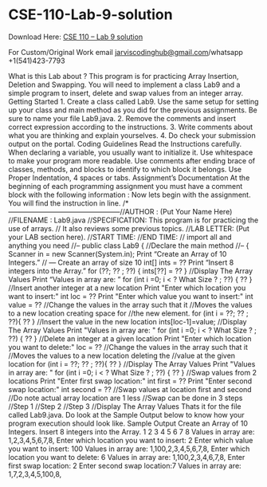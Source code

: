 # CSE-110-Lab-9-solution

Download Here: [CSE 110 – Lab 9 solution](https://jarviscodinghub.com/assignment/cse-110-lab-9-solution/)

For Custom/Original Work email jarviscodinghub@gmail.com/whatsapp +1(541)423-7793

What is this Lab about ? This program is for practicing Array Insertion, Deletion and Swapping. You will need to implement a class Lab9 and a simple program to insert, delete and swap values from an integer array. Getting Started 1. Create a class called Lab9. Use the same setup for setting up your class and main method as you did for the previous assignments. Be sure to name your file Lab9.java. 2. Remove the comments and insert correct expression according to the instructions. 3. Write comments about what you are thinking and explain yourselves. 4. Do check your submission output on the portal. Coding Guidelines Read the Instructions carefully. When declaring a variable, you usually want to initialize it. Use whitespace to make your program more readable. Use comments after ending brace of classes, methods, and blocks to identify to which block it belongs. Use Proper Indentation, 4 spaces or tabs. Assignment’s Documentation At the beginning of each programming assignment you must have a comment block with the following information :
Now lets begin with the assignment. You will find the instruction in line.
/*————————————————//AUTHOR : (Put Your Name Here) //FILENAME : Lab9.java //SPECIFICATION: This program is for practicing the use of arrays. // It also reviews some previous topics. //LAB LETTER: (Put your LAB section here). //START TIME: //END TIME:
// import all and anything you need //–
public class Lab9 { //Declare the main method //– { Scanner in = new Scanner(System.in); Print “Create an Array of 10 Integers.” // — Create an array of size 10 int[] ints = ?? Print “Insert 8 integers into the Array.”
for (??; ?? ; ??) { ints[??] = ?? } //Display The Array Values Print “Values in array are: ” for (int i =0; i < ? What Size ? ; ??) { ?? } //Insert another integer at a new location Print "Enter which location you want to insert:" int loc = ?? Print "Enter which value you want to insert:" int value = ?? //Change the values in the array such that it //Moves the values to a new location creating space for //the new element. for (int i = ??; ?? ; ??){ ?? } //Insert the value in the new location ints[loc-1]=value; //Display The Array Values Print "Values in array are: " for (int i =0; i < ? What Size ? ; ??) { ?? } //Delete an integer at a given location Print "Enter which location you want to delete:" loc = ?? //Change the values in the array such that it //Moves the values to a new location deleting the //value at the given location for (int i = ??; ?? ; ??){ ?? } //Display The Array Values Print "Values in array are: " for (int i =0; i < ? What Size ? ; ??) { ?? } //Swap values from 2 locations Print "Enter first swap location:" int first = ?? Print "Enter second swap location:" int second = ?? //Swap values at location first and second //Do note actual array location are 1 less //Swap can be done in 3 steps //Step 1 //Step 2 //Step 3 //Display The Array Values Thats it for the file called Lab9.java. Do look at the Sample Output below to know how your program execution should look like. Sample Output Create an Array of 10 Integers. Insert 8 integers into the Array. 1 2 3 4 5 6 7 8 Values in array are: 1,2,3,4,5,6,7,8, Enter which location you want to insert: 2 Enter which value you want to insert: 100 Values in array are: 1,100,2,3,4,5,6,7,8, Enter which location you want to delete: 6 Values in array are: 1,100,2,3,4,6,7,8, Enter first swap location: 2 Enter second swap location:7 Values in array are: 1,7,2,3,4,5,100,8,
